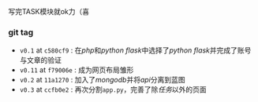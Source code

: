 写完TASK模块就ok力（喜

### git tag

- `v0.1` at `c580cf9` : 在*php*和*python flask*中选择了*python flask*并完成了账号与文章的验证
- `v0.11` at `f79006e` : 成为网页布局雏形
- `v0.2` at `11a1270` : 加入了*mongodb*并将*api*分离到蓝图
- `v0.3` at `ccfb0e2` : 再次分割`app.py`，完善了除*任务*以外的页面